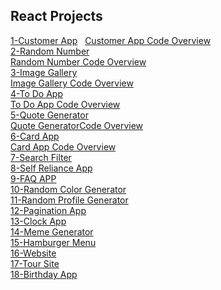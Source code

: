 ## React Projects 
[1-Customer App](https://github.com/mahir097/React-Projeleri/assets/99602660/e01ea782-6253-4e15-8ca8-8eb18f567ae3) &nbsp;
[Customer App Code Overview](https://github.com/mahir097/React-Projeleri/assets/99602660/ef42d602-01cf-4e83-a159-3ff7322b3870)<br/>
[2-Random Number](https://codesandbox.io/s/random-number-56nczs?file=/src/App.js)<br/>
[Random Number Code Overview](https://github.com/mahir097/React-Projeleri/assets/99602660/0ea72270-2d34-49ef-8d15-c3c01ec69dcc)<br/>
[3-Image Gallery](https://codesandbox.io/s/image-gallery-vw6dn2?file=/src/App.js)<br/>
[Image Gallery Code Overview](https://github.com/mahir097/React-Projeleri/assets/99602660/b044fbce-c902-4bf2-9aa1-dc0029a93804)<br/>
[4-To Do App](https://codesandbox.io/s/to-do-app-x6v3p4?file=/src/App.js) <br/>
[To Do App Code Overview](https://github.com/mahir097/React-Projeleri/assets/99602660/5514cdb8-1da0-4875-8293-a8aac0345511)<br/>
[5-Quote Generator](https://codesandbox.io/s/quote-generator-s8f26w?file=/src/App.js)<br/>
[Quote GeneratorCode Overview](https://github.com/mahir097/React-Projeleri/assets/99602660/8ea594bc-dcdb-46e4-a5a2-95b82c3394ee)<br/>
[6-Card App](https://codesandbox.io/s/card-app-r6tskh?file=/src/App.js)<br/>
[Card App Code Overview](https://github.com/mahir097/React-Projeleri/assets/99602660/9d7b9c0d-f3af-4d9c-9b80-36ee2f83017e)<br/>
[7-Search Filter](https://codesandbox.io/s/search-filter-2fxfry?file=/src/App.js)<br/>
[8-Self Reliance App](https://codesandbox.io/s/self-reliance-app-dn3dt5?file=/src/App.js)<br/>
[9-FAQ APP](https://codesandbox.io/s/faq-app-g5yswy?file=/src/App.js)<br/>
[10-Random Color Generator](https://codesandbox.io/s/random-color-generator-phgsxl?file=/src/App.js)<br/>
[11-Random Profile Generator](https://codesandbox.io/s/random-profile-generator-qzx2sk?file=/src/App.js) <br/>
[12-Pagination App](https://codesandbox.io/s/pagination-app-q4dsj6?file=/src/App.js)<br/>
[13-Clock App](https://codesandbox.io/s/timer-app-374xnf?file=/src/App.js)<br/>
[14-Meme Generator](https://codesandbox.io/s/meme-generator-mn693v?file=/src/App.js)<br/>
[15-Hamburger Menu](https://codesandbox.io/s/hamburger-menu-c58g3m?file=/src/App.js)<br/>
[16-Website](https://comforting-hotteok-2c7f2f.netlify.app/)<br/>
[17-Tour Site](https://elaborate-manatee-db0f05.netlify.app/)<br/>
[18-Birthday App](https://codesandbox.io/s/birthday-app-k7twc7?file=/src/App.js)

